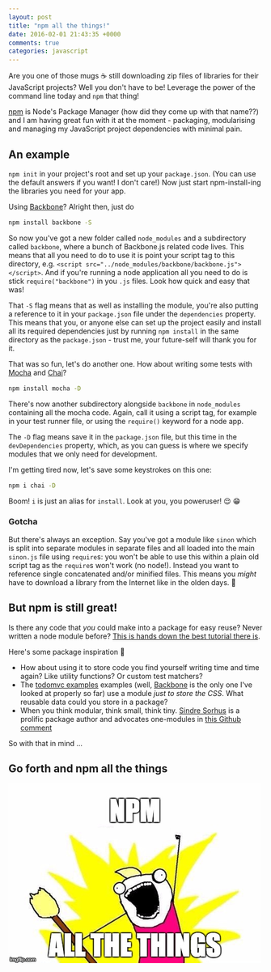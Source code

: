 ```yaml
---
layout: post
title: "npm all the things!"
date: 2016-02-01 21:43:35 +0000
comments: true
categories: javascript
---
```


Are you one of those mugs ☕️ still downloading zip files of libraries for their JavaScript projects? Well you don't have to be! Leverage the power of the command line today and `npm` that thing!

[npm](https://www.npmjs.com/) is Node's Package Manager (how did they come up with that name??) and I am having great fun with it at the moment - packaging, modularising and managing my JavaScript project dependencies with minimal pain.

## An example

`npm init` in your project's root and set up your `package.json`. (You can use the default answers if you want! I don't care!) Now just start npm-install-ing the libraries you need for your app.

Using [Backbone](http://backbonejs.org/)? Alright then, just do

```bash
npm install backbone -S
```

So now you've got a new folder called `node_modules` and a subdirectory called `backbone`, where a bunch of Backbone.js related code lives. This means that all you need to do to use it is point your script tag to this directory, e.g. `<script src="../node_modules/backbone/backbone.js"></script>`. And if you're running a node application all you need to do is stick `require("backbone")` in you `.js` files. Look how quick and easy that was!

That `-S` flag means that as well as installing the module, you're also putting a reference to it in your `package.json` file under the `dependencies` property. This means that you, or anyone else can set up the project easily and install all its required dependencies just by running `npm install` in the same directory as the `package.json` - trust me, your future-self will thank you for it.

That was so fun, let's do another one. How about writing some tests with [Mocha](https://mochajs.org/) and [Chai](http://chaijs.com/)?

```bash
npm install mocha -D
```

There's now another subdirectory alongside `backbone` in `node_modules` containing all the mocha code. Again, call it using a script tag, for example in your test runner file, or using the `require()` keyword for a node app.

The `-D` flag means save it in the `package.json` file, but this time in the `devDependencies` property, which, as you can guess is where we specify modules that we only need for development.

I'm getting tired now, let's save some keystrokes on this one:

```bash
npm i chai -D
```

Boom! `i` is just an alias for `install`. Look at you, you poweruser! 😌 😁

### Gotcha

But there's always an exception. Say you've got a module like `sinon` which is split into separate modules in separate files and all loaded into the main `sinon.js` file using `require`s: you won't be able to use this within a plain old script tag as the `require`s won't work (no node!). Instead you want to reference single concatenated and/or minified files. This means you _might_ have to download a library from the Internet like in the olden days. 📠

## But npm is still great!

Is there any code that _you_ could make into a package for easy reuse? Never written a node module before? [This is hands down the best tutorial there is](https://medium.com/@jdaudier/how-to-create-and-publish-your-first-node-js-module-444e7585b738#.y9pim429g).

Here's some package inspiration 🎁

* How about using it to store code you find yourself writing time and time again? Like utility functions? Or custom test matchers?
* The [todomvc examples](http://todomvc.com/) examples (well, [Backbone](https://github.com/tastejs/todomvc/tree/gh-pages/examples/backbone) is the only one I've looked at properly so far) use a module _just to store the CSS_. What reusable data could you store in a package?
* When you think modular, think small, think tiny. [Sindre Sorhus](https://github.com/sindresorhus) is a prolific package author and advocates one-modules in [this Github comment](https://github.com/sindresorhus/ama/issues/10#issuecomment-117766328)

So with that in mind ...

## Go forth and npm all the things

![NPM ALL THE THINGS!](/assets/allthethings.jpg "NPM ALL THE THINGS!")
